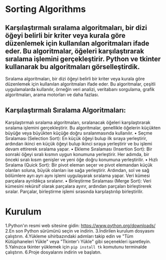 # Sorting Algorithms

Karşılaştırmalı sıralama algoritmaları, bir dizi öğeyi belirli bir kriter veya kurala göre düzenlemek için kullanılan algoritmaları ifade eder. Bu algoritmalar, öğeleri karşılaştırarak sıralama işlemini gerçekleştirir. Python ve tkinter kullanarak bu algoritmaları görselleştirdik.
-----
Sıralama algoritmaları, bir dizi öğeyi belirli bir kriter veya kurala göre düzenlemek için kullanılan algoritmaları ifade eder. Bu algoritmalar, çeşitli uygulamalarda kullanılır, örneğin veri analizi, veritabanı sorgulama, grafik algoritmaları, arama motorları ve daha fazlası.
## Karşılaştırmalı Sıralama Algoritmaları:
Karşılaştırmalı sıralama algoritmaları, sıralanacak öğeleri karşılaştırarak sıralama işlemini gerçekleştirir. Bu algoritmalar, genellikle öğelerin küçükten büyüğe veya büyükten küçüğe doğru sıralanmasında kullanılır. 
    • Seçme Sıralaması (Selection Sort): En küçük öğeyi bulup ilk sıraya yerleştirir, ardından ikinci en küçük öğeyi bulup ikinci sıraya yerleştirir ve bu işlemi devam ettirerek sıralama yapar.
    • Ekleme Sıralaması (Insertion Sort): Bir sonraki öğeyi sıralı kısmın uygun konumuna yerleştirir. Her adımda, bir önceki sıralı kısım genişler ve yeni öğe doğru konumuna yerleştirilir.
    • Hızlı Sıralama (Quick Sort): Bir pivot eleman seçer ve pivot elemandan küçük olanları soluna, büyük olanları ise sağa yerleştirir. Ardından, sol ve sağ bölümlere ayrı ayrı aynı işlemi uygulayarak sıralama yapar. Veri kümesi parçalara ayrıldıkça sıralanır.
    • Birleştirme Sıralaması (Merge Sort): Veri kümesini rekürsif olarak parçalara ayırır, ardından parçaları birleştirerek sıralar. Parçalar, birleştirme işlemi sırasında karşılaştırılıp birleştirilir.
    
# Kurulum 
1.Python'ın resmi web sitesine gidin: https://www.python.org/downloads/
2.En son Python sürümünü seçin ve indirin.
3.İndirilen kurulum dosyasını çalıştırın.
4.Yükleme sihirbazındaki adımları takip edin ve "Tüm Kütüphaneleri Yükle" veya "Tkinter'ı Yükle" gibi seçenekleri işaretleyin.
5.Yalnızca tkinter yüklemek için `pip install tk` komutunu terminalde çalıştırın.
6.Proje dosyalarını indirin ve başlatın.
